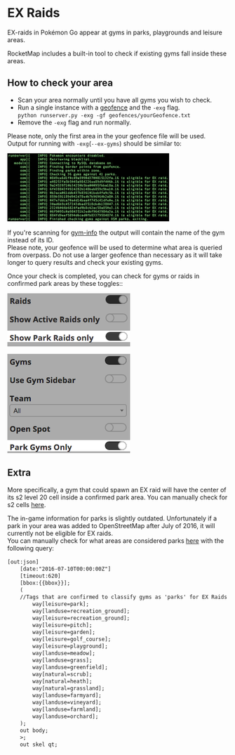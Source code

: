 # EX Raids

EX-raids in Pokémon Go appear at gyms in parks, playgrounds and leisure areas.

RocketMap includes a built-in tool to check if existing gyms fall inside these areas.

## How to check your area

  - Scan your area normally until you have all gyms you wish to check.
  - Run a single instance with a [geofence](geofences.md) and the `-exg` flag.  
  `python runserver.py -exg -gf geofences/yourGeofence.txt`
  - Remove the `-exg` flag and run normally.

Please note, only the first area in the your geofence file will be used.  
Output for running with `-exg`(`--ex-gyms`) should be similar to:

  ![Sample Image](../_static/img/exg.png)  

If you're scanning for [gym-info](gyminfo.md) the output will contain the name of the gym instead of its ID.  
Please note, your geofence will be used to determine what area is queried from overpass. Do not use a larger geofence than necessary as it will take longer to query results and check your existing gyms.

Once your check is completed, you can check for gyms or raids in confirmed park areas by these toggles::

  ![Sample Image](../_static/img/exgr.png)  

  ![Sample Image](../_static/img/exgg.png)

## Extra

More specifically, a gym that could spawn an EX raid will have the center of its s2 level 20 cell inside a confirmed park area.
You can manually check for s2 cells [here](http://s2.sidewalklabs.com/regioncoverer/).  

The in-game information for parks is slightly outdated. Unfortunately if a park in your area was added to OpenStreetMap after July of 2016, it will currently not be eligible for EX raids.  
You can manually check for what areas are considered parks [here](http://overpass-turbo.eu/) with the following query:  

```
[out:json]
    [date:"2016-07-10T00:00:00Z"]
    [timeout:620]
	[bbox:{{bbox}}];
    (
    //Tags that are confirmed to classify gyms as 'parks' for EX Raids
        way[leisure=park];
        way[landuse=recreation_ground];
        way[leisure=recreation_ground];
        way[leisure=pitch];
        way[leisure=garden];
        way[leisure=golf_course];
        way[leisure=playground];
        way[landuse=meadow];
        way[landuse=grass];
        way[landuse=greenfield];
        way[natural=scrub];
        way[natural=heath];
        way[natural=grassland];
        way[landuse=farmyard];
        way[landuse=vineyard];
        way[landuse=farmland];
        way[landuse=orchard];
    );
    out body;
    >;
    out skel qt;
```
